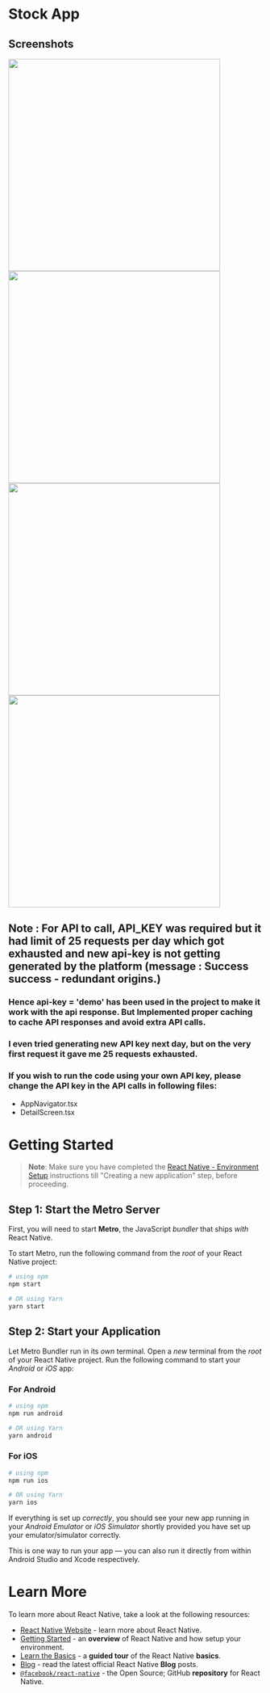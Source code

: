# Stock App

## Screenshots
<img src= 'https://github.com/user-attachments/assets/0710890e-f119-4d1a-888a-46499cb1fe6c' width='420' height='auto'/>
<img src= 'https://github.com/user-attachments/assets/ea92e168-0884-4b9a-8fbd-ff69a0e2e324' width='420' height='auto'/>
<img src= 'https://github.com/user-attachments/assets/4fabd90b-6ae6-4a5b-a038-75358837a011' width='420' height='auto'/>
<img src= 'https://github.com/user-attachments/assets/8d4651d4-49b4-436d-b144-24fd3fe681ed' width='420' height='auto'/>


## Note : For API to call, API_KEY was required but it had limit of 25 requests per day which got exhausted and new api-key is not getting generated by the platform (message : Success success - redundant origins.)

### Hence api-key = 'demo' has been used in the project to make it work with the api response. <strong>But Implemented proper caching to cache API responses and avoid extra API calls.</strong>

### I even tried generating new API key next day, but on the very first request it gave me 25 requests exhausted. 

### If you wish to run the code using your own API key, please change the API key in the API calls in following files:
 - AppNavigator.tsx
 - DetailScreen.tsx

# Getting Started

>**Note**: Make sure you have completed the [React Native - Environment Setup](https://reactnative.dev/docs/environment-setup) instructions till "Creating a new application" step, before proceeding.

## Step 1: Start the Metro Server

First, you will need to start **Metro**, the JavaScript _bundler_ that ships _with_ React Native.

To start Metro, run the following command from the _root_ of your React Native project:

```bash
# using npm
npm start

# OR using Yarn
yarn start
```

## Step 2: Start your Application

Let Metro Bundler run in its _own_ terminal. Open a _new_ terminal from the _root_ of your React Native project. Run the following command to start your _Android_ or _iOS_ app:

### For Android

```bash
# using npm
npm run android

# OR using Yarn
yarn android
```

### For iOS

```bash
# using npm
npm run ios

# OR using Yarn
yarn ios
```

If everything is set up _correctly_, you should see your new app running in your _Android Emulator_ or _iOS Simulator_ shortly provided you have set up your emulator/simulator correctly.

This is one way to run your app — you can also run it directly from within Android Studio and Xcode respectively.

# Learn More

To learn more about React Native, take a look at the following resources:

- [React Native Website](https://reactnative.dev) - learn more about React Native.
- [Getting Started](https://reactnative.dev/docs/environment-setup) - an **overview** of React Native and how setup your environment.
- [Learn the Basics](https://reactnative.dev/docs/getting-started) - a **guided tour** of the React Native **basics**.
- [Blog](https://reactnative.dev/blog) - read the latest official React Native **Blog** posts.
- [`@facebook/react-native`](https://github.com/facebook/react-native) - the Open Source; GitHub **repository** for React Native.
